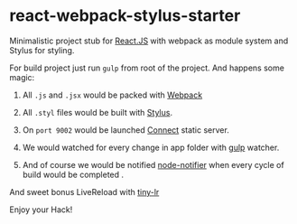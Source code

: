 react-webpack-stylus-starter
============================

Minimalistic project stub for [React.JS](http://facebook.github.io/react/index.html) with webpack as module system and Stylus for styling.

For build project just run ```gulp``` from root of the project. And happens some magic:

1. All ```.js``` and ```.jsx``` would be packed with [Webpack](https://github.com/webpack/webpack)

2. All ```.styl``` files would be built with [Stylus](https://github.com/stevelacy/gulp-stylus).

3. On ```port 9002``` would be launched [Connect](http://www.senchalabs.org/connect/) static server.

4. We would watched for every change in app folder with [gulp](https://github.com/gulpjs/gulp) watcher.

5. And of course we would be notified [node-notifier](https://github.com/mikaelbr/node-notifier) when every cycle of build would be completed .

And sweet bonus LiveReload with [tiny-lr](tiny-lr)

Enjoy your Hack!
